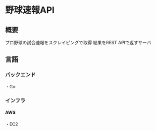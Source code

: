 # 野球速報API

## 概要
プロ野球の試合速報をスクレイピングで取得
結果をREST APIで返すサーバ

## 言語
### バックエンド
・Go
### インフラ
#### AWS
・EC2
